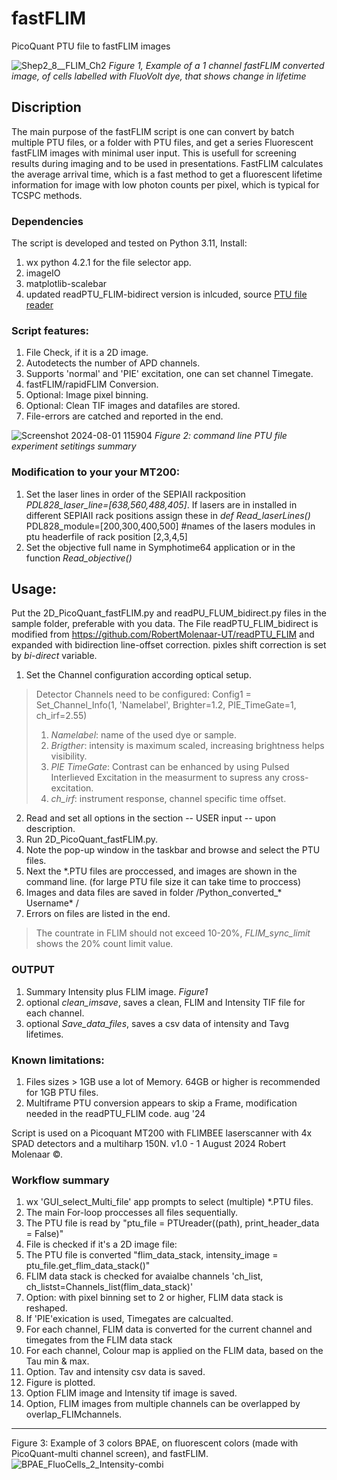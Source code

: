 # fastFLIM
PicoQuant PTU file to fastFLIM images

![Shep2_8__FLIM_Ch2](https://github.com/user-attachments/assets/e0e79cfb-ae82-4749-bbf3-0a56ec9524e6)
*Figure 1, Example of a 1 channel fastFLIM converted image, of cells labelled with FluoVolt dye, that shows change in lifetime*

## Discription
The main purpose of the fastFLIM script is one can convert by batch multiple PTU files, or a folder with PTU files, and get a series Fluorescent fastFLIM images with minimal user input. This is usefull for screening results during imaging and to be used in presentations. FastFLIM calculates the average arrival time, which is a fast method to get a fluorescent lifetime information for image with low photon counts per pixel, which is typical for TCSPC methods. 

### Dependencies
The script is developed and tested on Python 3.11, Install:
1. wx python 4.2.1 for the file selector app.
2. imageIO
3. matplotlib-scalebar 
4. updated readPTU_FLIM-bidirect version is inlcuded, source [PTU file reader](https://github.com/RobertMolenaar-UT/readPTU_FLIM) 

### Script features:  
1. File Check, if it is a 2D  image.
2. Autodetects the number of APD channels. 
3. Supports 'normal' and 'PIE' excitation, one can set channel Timegate.
4. fastFLIM/rapidFLIM Conversion.
5. Optional: Image pixel binning.
6. Optional: Clean TIF images and datafiles are stored.
7. File-errors are catched and reported in the end.

![Screenshot 2024-08-01 115904](https://github.com/user-attachments/assets/d5c1737b-26cc-4bff-8c75-d49b447a3d44)
*Figure 2: command line PTU file experiment setitings summary*

### Modification to your your MT200:

1.  Set the laser lines in order of the SEPIAII rackposition *PDL828_laser_line=[638,560,488,405]*. If lasers are in installed in different SEPIAII rack positions assign these in *def Read_laserLines()*  PDL828_module=[200,300,400,500]  #names of the lasers modules in ptu headerfile of rack position [2,3,4,5] 	
2.  Set the objective full name in Symphotime64 application or in the function *Read_objective()*

## Usage: 

Put the 2D_PicoQuant_fastFLIM.py and readPU_FLUM_bidirect.py files in the sample folder, preferable with you data. The File readPTU_FLIM_bidirect is modified from https://github.com/RobertMolenaar-UT/readPTU_FLIM and expanded with bidirection line-offset correction. pixles shift correction is set by *bi-direct* variable.

1. Set the Channel configuration according optical setup.

>Detector Channels need to be configured:
Config1 = Set_Channel_Info(1,
			   'Namelabel',
			   Brighter=1.2,
			   PIE_TimeGate=1,
			   ch_irf=2.55)
>1. *Namelabel*: name of the used dye or sample.
>2. *Brigther*: 	intensity is maximum scaled, increasing brightness helps visibility.
>3. *PIE TimeGate*: Contrast can be enhanced by using Pulsed Interlieved Excitation in the measurment to supress any cross-excitation. 
>4. *ch_irf*: instrument response, channel specific time offset.
	
2. Read and set all options in the section -- USER input --  upon description.
3. Run 2D_PicoQuant_fastFLIM.py.
4. Note the pop-up window in the taskbar and browse and select the PTU files.
5. Next the *.PTU files are proccessed, and images are shown in the command line. (for large PTU file size it can take time to proccess)
6. Images and data files are saved in folder /Python_converted_* Username* /
7. Errors on files are listed in the end.

>The countrate in FLIM should not exceed 10-20%, *FLIM_sync_limit* shows the 20% count limit value.

### OUTPUT

1. Summary Intensity plus FLIM image. *Figure1*
2. optional *clean_imsave*, saves a clean, FLIM and Intensity TIF file for each channel.
3. optional *Save_data_files*, saves a csv data of intensity and Tavg lifetimes.



### Known limitations: 

1. Files sizes > 1GB use a lot of Memory. 64GB or higher is recommended for 1GB PTU files. 
2. Multiframe PTU conversion appears to skip a Frame, modification needed in the readPTU_FLIM code. aug '24

Script is used on a Picoquant MT200 with FLIMBEE laserscanner with 4x SPAD detectors and a multiharp 150N.
v1.0 - 1 August 2024 Robert Molenaar ©.



### Workflow summary
 
1.  wx 'GUI_select_Multi_file' app prompts to select (multiple) *.PTU files. 
2.  The main For-loop proccesses all files sequentially.
3.  The PTU file is read by "ptu_file  = PTUreader((path), print_header_data = False)"
4.  File is checked if it's a 2D image file:
5.  The PTU file is converted "flim_data_stack, intensity_image = ptu_file.get_flim_data_stack()"
6.  FLIM data stack is checked for avaialbe channels 'ch_list, ch_listst=Channels_list(flim_data_stack)'
7.  Option: with pixel binning set to 2 or higher, FLIM data stack is reshaped.
8.  If 'PIE'exication is used, Timegates are calcualted.
9.  For each channel, FLIM data is converted for the current channel and timegates from the FLIM data stack
10. For each channel, Colour map is applied on the FLIM data, based on the Tau min & max.
11. Option. Tav and intensity csv data is saved.
12. Figure is plotted.
13. Option  FLIM image and Intensity tif image is saved.
14. Option, FLIM images from multiple channels can be overlapped by overlap_FLIMchannels.
---
Figure 3: Example of 3 colors BPAE, on fluorescent colors (made with PicoQuant-multi channel screen), and fastFLIM.
![BPAE_FluoCells_2_Intensity-combi](https://github.com/user-attachments/assets/3bc7ef2d-39e6-474c-a55f-072f75c9a33d)




